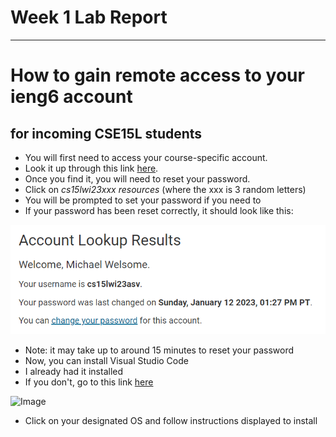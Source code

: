 # Week 1 Lab Report
---
# How to gain remote access to your ieng6 account
## for incoming CSE15L students
* You will first need to access your course-specific account.
* Look it up through this link [here](https://sdacs.ucsd.edu/~icc/index.php).
* Once you find it, you will need to reset your password. 
* Click on *cs15lwi23xxx resources* (where the xxx is 3 random letters)
* You will be prompted to set your password if you need to
* If your password has been reset correctly, it should look like this:

![Image](account.png)

* Note: it may take up to around 15 minutes to reset your password
* Now, you can install Visual Studio Code
* I already had it installed
* If you don't, go to this link [here](https://code.visualstudio.com/download)

![Image]()

* Click on your designated OS and follow instructions displayed to install
